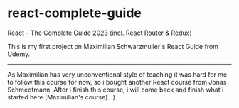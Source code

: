 # react-complete-guide
React - The Complete Guide 2023 (incl. React Router &amp; Redux)


This is my first project on Maximilian Schwarzmuller's React Guide from Udemy.

***
As Maximilian has very unconventional style of teaching it was hard for me to follow this course for now, so i bought another React course from Jonas Schmedtmann. After i finish this course, i will come back and finish what i started here (Maximilian's course). :)
